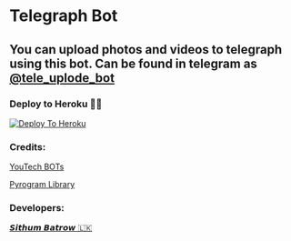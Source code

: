 # Telegraph Bot

## You can upload photos and videos to telegraph using this bot. Can be found in telegram as [@tele_uplode_bot](https://t.me/tele_uplode_bot)

### Deploy to Heroku 🏃‍♂

[![Deploy To Heroku](https://www.herokucdn.com/deploy/button.svg)](https://heroku.com/deploy?template=https://github.com/sbatrow/TelegraphBot)

### Credits:

[YouTech BOTs](https://t.me/YouTech_Support)

[Pyrogram Library](https://github.com/pyrogram/pyrogram)

### Developers:

[𝙎𝙞𝙩𝙝𝙪𝙢 𝘽𝙖𝙩𝙧𝙤𝙬 🇱🇰](https://t.me/sibatrow)
